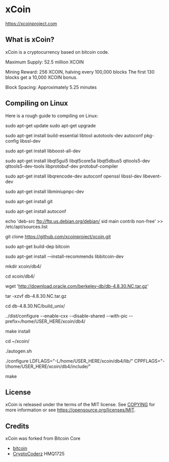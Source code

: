 xCoin
=====

https://xcoinproject.com

What is xCoin?
--------------

xCoin is a cryptocurrency based on bitcoin code. 

Maximum Supply:
52.5 million XCOIN

Mining Reward:
256 XCOIN, halving every 100,000 blocks
The first 130 blocks get a 10,000 XCOIN bonus.

Block Spacing:
Approximately 5.25 minutes

Compiling on Linux
-------------------

Here is a rough guide to compiling on Linux:

sudo apt-get update
sudo apt-get upgrade

sudo apt-get install build-essential libtool autotools-dev autoconf pkg-config libssl-dev

sudo apt-get install libboost-all-dev

sudo apt-get install libqt5gui5 libqt5core5a libqt5dbus5 qttools5-dev qttools5-dev-tools libprotobuf-dev protobuf-compiler

sudo apt-get install libqrencode-dev autoconf openssl libssl-dev libevent-dev

sudo apt-get install libminiupnpc-dev

sudo apt-get install git

sudo apt-get install autoconf

echo 'deb-src ftp://ftp.us.debian.org/debian/ sid main contrib non-free' >> /etc/apt/sources.list

git clone https://github.com/xcoinproject/xcoin.git

sudo apt-get build-dep bitcoin

sudo apt-get install -–install-recommends libbitcoin-dev

mkdir xcoin/db4/

cd xcoin/db4/

wget 'http://download.oracle.com/berkeley-db/db-4.8.30.NC.tar.gz'

tar -xzvf db-4.8.30.NC.tar.gz

cd db-4.8.30.NC/build_unix/

../dist/configure --enable-cxx --disable-shared --with-pic --prefix=/home/USER_HERE/xcoin/db4/

make install

cd ~/xcoin/

./autogen.sh

./configure LDFLAGS="-L/home/USER_HERE/xcoin/db4/lib/" CPPFLAGS="-I/home/USER_HERE/xcoin/db4/include/"

make

License
-------

xCoin is released under the terms of the MIT license. See [COPYING](COPYING) for more
information or see https://opensource.org/licenses/MIT.

Credits
-------

xCoin was forked from Bitcoin Core
* [bitcoin](https://github.com/bitcoin/bitcoin)
* [CryptoCoderz](https://github.com/CryptoCoderz/Espers.git) HMQ1725
